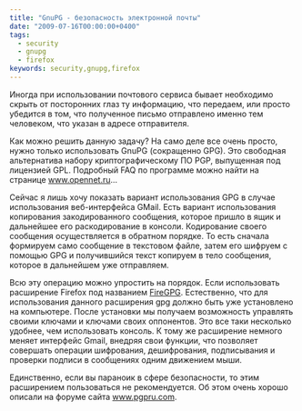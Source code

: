 ```yaml
---
title: "GnuPG - безопасность электронной почты"
date: "2009-07-16T00:00:00+0400"
tags:
  - security
  - gnupg
  - firefox
keywords: security,gnupg,firefox
---
```

Иногда при использовании почтового сервиса бывает необходимо скрыть от посторонних глаз ту информацию, что передаем, или просто убедится в том, что полученное письмо отправлено именно тем человеком, что указан в адресе отправителя.

Как можно решить данную задачу? На само деле все очень просто, нужно только использовать
GnuPG (сокращенно GPG). Это свободная альтернатива набору криптографическому ПО PGP,
выпущенная под лицензией GPL. Подробный FAQ по программе можно найти на странице <a
href="http://www.opennet.ru/docs/RUS/gpg_faq/" rel="nofollow">www.opennet.ru</a>...

Сейчас я лишь хочу показать вариант использования GPG в случае использования веб-интерфейса GMail. Есть вариант использования копирования закодированного сообщения, которое пришло в ящик и дальнейшее его раскодирование в консоли. Кодирование своего сообщения осуществляется в обратном порядке. То есть сначала формируем само сообщение в текстовом файле, затем его шифруем с помощью GPG и получившийся текст копируем в тело сообщения, которое в дальнейшем уже отправляем.

Всю эту операцию можно упростить на порядок. Если использовать расширение Firefox под названием <a href="https://addons.mozilla.org/ru/firefox/addon/4645" rel="nofollow">FireGPG</a>. Естественно, что для использования данного расширения gpg должно быть уже установлено на компьютере. После установки мы получаем возможность управлять своими ключами и ключами своих оппонентов. Это все таки несколько удобнее, чем использовать консоль. К тому же расширение немного меняет интерфейс Gmail, внедряя свои функции, что позволяет совершать операции шифрования, дешифрования, подписывания и проверки подписи в сообщениях одним движением мыши.

Единственно, если вы параноик в сфере безопасности, то этим расширением пользоваться не рекомендуется. Об этом очень хорошо описали на форуме сайта <a href="http://www.pgpru.com/forum/rasshirenijaidopolnenija/pidgingpgestjliplagindljasovmestnojjraboty" rel="nofollow">www.pgpru.com</a>.
